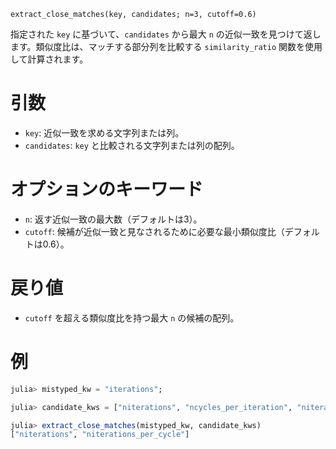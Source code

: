 ```
extract_close_matches(key, candidates; n=3, cutoff=0.6)
```

指定された `key` に基づいて、`candidates` から最大 `n` の近似一致を見つけて返します。類似度比は、マッチする部分列を比較する `similarity_ratio` 関数を使用して計算されます。

# 引数

  * `key`: 近似一致を求める文字列または列。
  * `candidates`: `key` と比較される文字列または列の配列。

# オプションのキーワード

  * `n`: 返す近似一致の最大数（デフォルトは3）。
  * `cutoff`: 候補が近似一致と見なされるために必要な最小類似度比（デフォルトは0.6）。

# 戻り値

  * `cutoff` を超える類似度比を持つ最大 `n` の候補の配列。

# 例

```julia
julia> mistyped_kw = "iterations";

julia> candidate_kws = ["niterations", "ncycles_per_iteration", "niterations_per_cycle", "abcdef", "iter"];

julia> extract_close_matches(mistyped_kw, candidate_kws)
["niterations", "niterations_per_cycle"]
```
